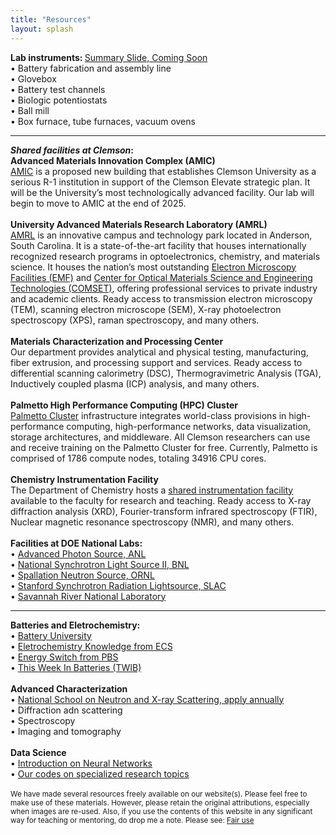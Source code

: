 ```yaml
---
title: "Resources"
layout: splash
---
```

<b>Lab instruments: </b><a href="/assets/placeholder.jpg">Summary Slide, Coming Soon</a><br>
&bull;&nbsp;Battery fabrication and assembly line<br>
&bull;&nbsp;Glovebox<br>
&bull;&nbsp;Battery test channels<br>
&bull;&nbsp;Biologic potentiostats<br>
&bull;&nbsp;Ball mill<br>
&bull;&nbsp;Box furnace, tube furnaces, vacuum ovens<br>
<hr>

<b><em>Shared facilities at Clemson</em>:</b><br>
<b>Advanced Materials Innovation Complex (AMIC)</b><br>
<a href="https://cecas.clemson.edu/amic/">AMIC</a> is a proposed new building that establishes Clemson University as a serious R-1 institution in support of the Clemson Elevate strategic plan. It will be the University’s most technologically advanced facility. Our lab will begin to move to AMIC at the end of 2025.<br>
<br><b>University Advanced Materials Research Laboratory (AMRL)</b><br>
<a href="https://www.clemson.edu/cecas/research/facilities.html">AMRL</a> is an innovative campus and technology park located in Anderson, South Carolina. It is a state-of-the-art facility that houses internationally recognized research programs in optoelectronics, chemistry, and materials science. It houses the nation’s most outstanding <a href="https://www.clemson.edu/research/division-of-research/core-facilities/emf/capabilities/index.html">Electron Microscopy Facilities (EMF)</a> and <a href="https://www.clemson.edu/centers-institutes/comset/index.html">Center for Optical Materials Science and Engineering Technologies (COMSET)</a>, offering professional services to private industry and academic clients. Ready access to transmission electron microscopy (TEM), scanning electron microscope (SEM), X-ray photoelectron spectroscopy (XPS), raman spectroscopy, and many others.<br>
<br><b>Materials Characterization and Processing Center</b><br>
Our department provides analytical and physical testing, manufacturing, fiber extrusion, and processing support and services. Ready access to differential scanning calorimetry (DSC), Thermogravimetric Analysis (TGA), Inductively coupled plasma (ICP) analysis, and many others.<br>
<br><b>Palmetto High Performance Computing (HPC) Cluster</b><br>
<a href="https://www.palmetto.clemson.edu/palmetto/">Palmetto Cluster</a> infrastructure integrates world-class provisions in high-performance computing, high-performance networks, data visualization, storage architectures, and middleware. All Clemson researchers can use and receive training on the Palmetto Cluster for free. Currently, Palmetto is comprised of 1786 compute nodes, totaling 34916 CPU cores.<br>
<br><b>Chemistry Instrumentation Facility</b><br>
The Department of Chemistry hosts a <a href="https://scienceweb.clemson.edu/aif/">shared instrumentation facility</a> available to the faculty for research and teaching. Ready access to X-ray diffraction analysis (XRD), Fourier-transform infrared spectroscopy (FTIR), Nuclear magnetic resonance spectroscopy (NMR), and many others.<br>
<br><b>Facilities at DOE National Labs:</b><br>
&bull;&nbsp;<a href="https://www.aps.anl.gov/">Advanced Photon Source, ANL</a><br>
&bull;&nbsp;<a href="https://www.bnl.gov/nsls2/">National Synchrotron Light Source II, BNL</a><br>
&bull;&nbsp;<a href="https://neutrons.ornl.gov/sns">Spallation Neutron Source, ORNL</a><br>
&bull;&nbsp;<a href="https://www-ssrl.slac.stanford.edu/">Stanford Synchrotron Radiation Lightsource, SLAC</a><br>
&bull;&nbsp;<a href="https://www.srnl.gov/">Savannah River National Laboratory</a><br>

<hr>
<b>Batteries and Eletrochemistry:</b><br>
&bull;&nbsp;<a href="https://batteryuniversity.com/articles">Battery University</a><br>
&bull;&nbsp;<a href="https://knowledge.electrochem.org/">Eletrochemistry Knowledge from ECS</a><br>
&bull;&nbsp;<a href="https://video.austinpbs.org/show/energy-switch/episodes/season/1/">Energy Switch from PBS</a><br>
&bull;&nbsp;<a href="https://www.linkedin.com/newsletters/this-week-in-batteries-twib-7028855205660172288/">This Week In Batteries (TWIB)</a><br>
<br><b>Advanced Characterization</b><br>
&bull;&nbsp;<a href="https://www.anl.gov/education/national-school-on-neutron-and-xray-scattering">National School on Neutron and X-ray Scattering, apply annually</a><br>
&bull;&nbsp;Diffraction adn scattering<br>
&bull;&nbsp;Spectroscopy<br>
&bull;&nbsp;Imaging and tomography<br>
<br><b>Data Science</b><br>
&bull;&nbsp;<a href="https://www.youtube.com/playlist?list=PLZHQObOWTQDNU6R1_67000Dx_ZCJB-3pi">Introduction on Neural Networks</a><br>
&bull;&nbsp;<a href="https://github.com/donghou-lab/">Our codes on specialized research topics</a><br>

<br>
<small> We have made several resources freely available on our website(s). Please feel free to make use of these materials. However, please retain the original attributions, especially when images are re-used. Also, if you use the contents of this website in any significant way for teaching or mentoring, do drop me a note. Please see: <a href="http://en.wikipedia.org/wiki/Fair_use">Fair use</a></small><br>